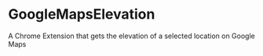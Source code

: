 # GoogleMapsElevation
A Chrome Extension that gets the elevation of a selected location on Google Maps
